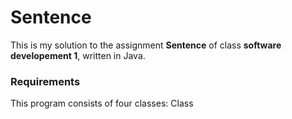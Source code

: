 # Sentence 

This is my solution to the assignment **Sentence** of class **software developement 1**, written in Java.

### Requirements

This program consists of four classes: Class 
